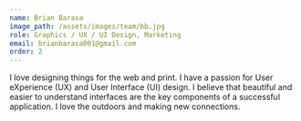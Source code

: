 ```yaml
---
name: Brian Barasa
image_path: /assets/images/team/bb.jpg
role: Graphics / UX / UI Design, Marketing
email: brianbarasa001@gmail.com
order: 2
---
```

I love designing things for the web and print. I have a passion for User eXperience (UX) and User Interface (UI) design. I believe that beautiful and easier to understand interfaces are the key components of a successful application. I love the outdoors and making new connections.